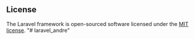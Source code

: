 
## License

The Laravel framework is open-sourced software licensed under the [MIT license](https://opensource.org/licenses/MIT).
"# laravel_andre" 
